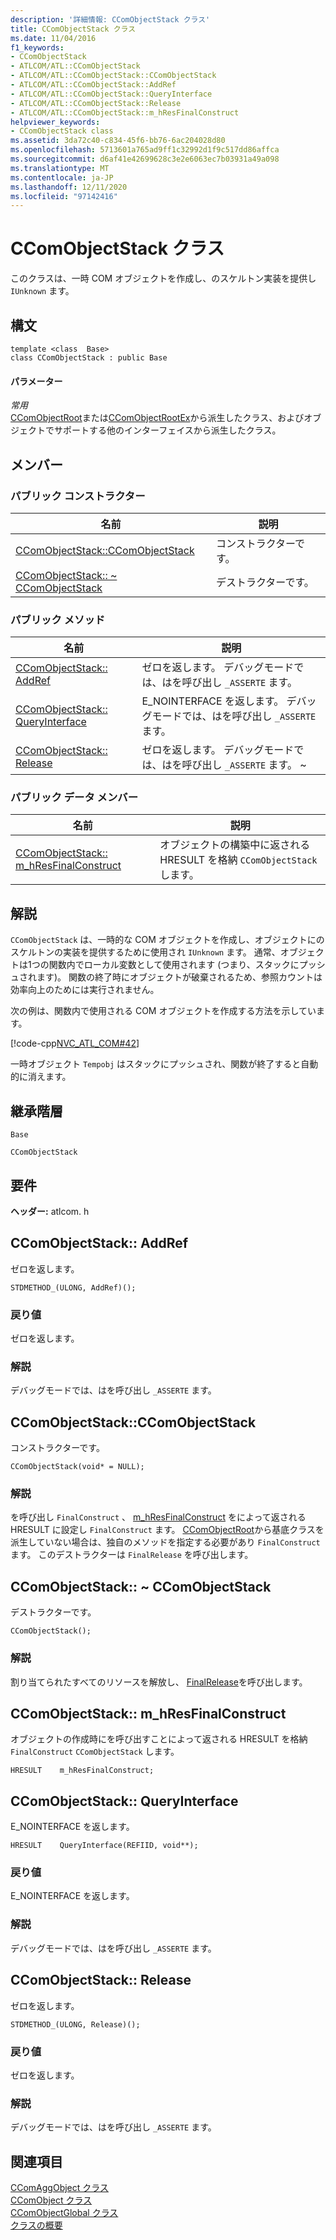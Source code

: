 ```yaml
---
description: '詳細情報: CComObjectStack クラス'
title: CComObjectStack クラス
ms.date: 11/04/2016
f1_keywords:
- CComObjectStack
- ATLCOM/ATL::CComObjectStack
- ATLCOM/ATL::CComObjectStack::CComObjectStack
- ATLCOM/ATL::CComObjectStack::AddRef
- ATLCOM/ATL::CComObjectStack::QueryInterface
- ATLCOM/ATL::CComObjectStack::Release
- ATLCOM/ATL::CComObjectStack::m_hResFinalConstruct
helpviewer_keywords:
- CComObjectStack class
ms.assetid: 3da72c40-c834-45f6-bb76-6ac204028d80
ms.openlocfilehash: 5713601a765ad9ff1c32992d1f9c517dd86affca
ms.sourcegitcommit: d6af41e42699628c3e2e6063ec7b03931a49a098
ms.translationtype: MT
ms.contentlocale: ja-JP
ms.lasthandoff: 12/11/2020
ms.locfileid: "97142416"
---
```

# <a name="ccomobjectstack-class"></a>CComObjectStack クラス

このクラスは、一時 COM オブジェクトを作成し、のスケルトン実装を提供し `IUnknown` ます。

## <a name="syntax"></a>構文

```
template <class  Base>
class CComObjectStack : public Base
```

#### <a name="parameters"></a>パラメーター

*常用*<br/>
[CComObjectRoot](../../atl/reference/ccomobjectroot-class.md)または[CComObjectRootEx](../../atl/reference/ccomobjectrootex-class.md)から派生したクラス、およびオブジェクトでサポートする他のインターフェイスから派生したクラス。

## <a name="members"></a>メンバー

### <a name="public-constructors"></a>パブリック コンストラクター

|名前|説明|
|----------|-----------------|
|[CComObjectStack::CComObjectStack](#ccomobjectstack)|コンストラクターです。|
|[CComObjectStack:: ~ CComObjectStack](#dtor)|デストラクターです。|

### <a name="public-methods"></a>パブリック メソッド

|名前|説明|
|----------|-----------------|
|[CComObjectStack:: AddRef](#addref)|ゼロを返します。 デバッグモードでは、はを呼び出し `_ASSERTE` ます。|
|[CComObjectStack:: QueryInterface](#queryinterface)|E_NOINTERFACE を返します。 デバッグモードでは、はを呼び出し `_ASSERTE` ます。|
|[CComObjectStack:: Release](#release)|ゼロを返します。 デバッグモードでは、はを呼び出し `_ASSERTE` ます。 ~|

### <a name="public-data-members"></a>パブリック データ メンバー

|名前|説明|
|----------|-----------------|
|[CComObjectStack:: m_hResFinalConstruct](#m_hresfinalconstruct)|オブジェクトの構築中に返される HRESULT を格納 `CComObjectStack` します。|

## <a name="remarks"></a>解説

`CComObjectStack` は、一時的な COM オブジェクトを作成し、オブジェクトにのスケルトンの実装を提供するために使用され `IUnknown` ます。 通常、オブジェクトは1つの関数内でローカル変数として使用されます (つまり、スタックにプッシュされます)。 関数の終了時にオブジェクトが破棄されるため、参照カウントは効率向上のためには実行されません。

次の例は、関数内で使用される COM オブジェクトを作成する方法を示しています。

[!code-cpp[NVC_ATL_COM#42](../../atl/codesnippet/cpp/ccomobjectstack-class_1.cpp)]

一時オブジェクト `Tempobj` はスタックにプッシュされ、関数が終了すると自動的に消えます。

## <a name="inheritance-hierarchy"></a>継承階層

`Base`

`CComObjectStack`

## <a name="requirements"></a>要件

**ヘッダー:** atlcom. h

## <a name="ccomobjectstackaddref"></a><a name="addref"></a> CComObjectStack:: AddRef

ゼロを返します。

```
STDMETHOD_(ULONG, AddRef)();
```

### <a name="return-value"></a>戻り値

ゼロを返します。

### <a name="remarks"></a>解説

デバッグモードでは、はを呼び出し `_ASSERTE` ます。

## <a name="ccomobjectstackccomobjectstack"></a><a name="ccomobjectstack"></a> CComObjectStack::CComObjectStack

コンストラクターです。

```
CComObjectStack(void* = NULL);
```

### <a name="remarks"></a>解説

を呼び出し `FinalConstruct` 、 [m_hResFinalConstruct](#m_hresfinalconstruct) をによって返される HRESULT に設定し `FinalConstruct` ます。 [CComObjectRoot](../../atl/reference/ccomobjectroot-class.md)から基底クラスを派生していない場合は、独自のメソッドを指定する必要があり `FinalConstruct` ます。 このデストラクターは `FinalRelease` を呼び出します。

## <a name="ccomobjectstackccomobjectstack"></a><a name="dtor"></a> CComObjectStack:: ~ CComObjectStack

デストラクターです。

```
CComObjectStack();
```

### <a name="remarks"></a>解説

割り当てられたすべてのリソースを解放し、 [FinalRelease](ccomobjectrootex-class.md#finalrelease)を呼び出します。

## <a name="ccomobjectstackm_hresfinalconstruct"></a><a name="m_hresfinalconstruct"></a> CComObjectStack:: m_hResFinalConstruct

オブジェクトの作成時にを呼び出すことによって返される HRESULT を格納 `FinalConstruct` `CComObjectStack` します。

```
HRESULT    m_hResFinalConstruct;
```

## <a name="ccomobjectstackqueryinterface"></a><a name="queryinterface"></a> CComObjectStack:: QueryInterface

E_NOINTERFACE を返します。

```
HRESULT    QueryInterface(REFIID, void**);
```

### <a name="return-value"></a>戻り値

E_NOINTERFACE を返します。

### <a name="remarks"></a>解説

デバッグモードでは、はを呼び出し `_ASSERTE` ます。

## <a name="ccomobjectstackrelease"></a><a name="release"></a> CComObjectStack:: Release

ゼロを返します。

```
STDMETHOD_(ULONG, Release)();
```

### <a name="return-value"></a>戻り値

ゼロを返します。

### <a name="remarks"></a>解説

デバッグモードでは、はを呼び出し `_ASSERTE` ます。

## <a name="see-also"></a>関連項目

[CComAggObject クラス](../../atl/reference/ccomaggobject-class.md)<br/>
[CComObject クラス](../../atl/reference/ccomobject-class.md)<br/>
[CComObjectGlobal クラス](../../atl/reference/ccomobjectglobal-class.md)<br/>
[クラスの概要](../../atl/atl-class-overview.md)
